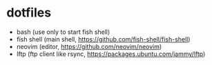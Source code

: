 # dotfiles

- bash (use only to start fish shell)
- fish shell (main shell, https://github.com/fish-shell/fish-shell)
- neovim (editor, https://github.com/neovim/neovim)
- lftp (ftp client like rsync, https://packages.ubuntu.com/jammy/lftp)
